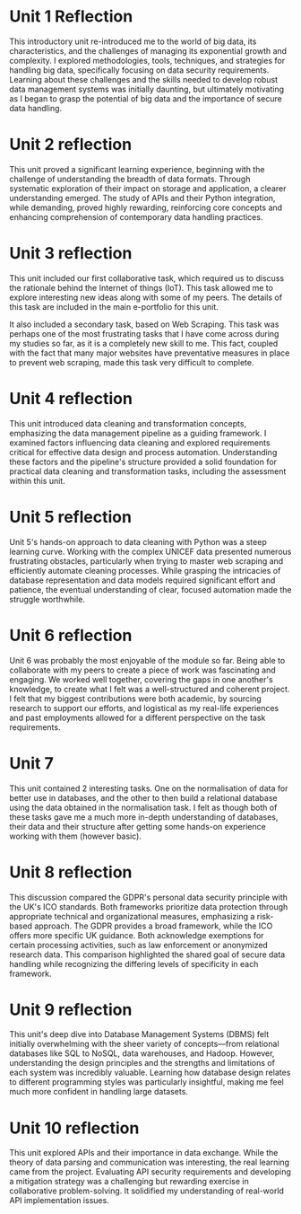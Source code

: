 # Unit 1 Reflection

This introductory unit re-introduced me to the world of big data, its characteristics, and the challenges of managing 
its exponential growth and complexity. I explored methodologies, tools, techniques, and strategies for handling 
big data, specifically focusing on data security requirements. Learning about these challenges and the skills 
needed to develop robust data management systems was initially daunting, but ultimately motivating as I began to 
grasp the potential of big data and the importance of secure data handling.

# Unit 2 reflection

This unit proved a significant learning experience, beginning with the challenge of understanding the breadth of data 
formats. Through systematic exploration of their impact on storage and application, a clearer understanding emerged. 
The study of APIs and their Python integration, while demanding, proved highly rewarding, reinforcing core concepts 
and enhancing comprehension of contemporary data handling practices.

# Unit 3 reflection

This unit included our first collaborative task, which required us to discuss the rationale behind the Internet of 
things (IoT). This task allowed me to explore interesting new ideas along with some of my peers. The details of this 
task are included in the main e-portfolio for this unit. 

It also included a secondary task, based on Web Scraping. This task was perhaps one of the most frustrating tasks that
I have come across during my studies so far, as it is a completely new skill to me. This fact, coupled with the fact that
many major websites have preventative measures in place to prevent web scraping, made this task very difficult to complete.

# Unit 4 reflection

This unit introduced data cleaning and transformation concepts, emphasizing the data management pipeline as a guiding framework. 
I examined factors influencing data cleaning and explored requirements critical for effective data design and process automation. 
Understanding these factors and the pipeline's structure provided a solid foundation for practical data cleaning and 
transformation tasks, including the assessment within this unit.

# Unit 5 reflection

Unit 5's hands-on approach to data cleaning with Python was a steep learning curve. Working with the complex UNICEF data presented 
numerous frustrating obstacles, particularly when trying to master web scraping and efficiently automate cleaning processes. 
While grasping the intricacies of database representation and data models required significant effort and patience, the eventual 
understanding of clear, focused automation made the struggle worthwhile.

# Unit 6 reflection

Unit 6 was probably the most enjoyable of the module so far. Being able to collaborate with my peers to create a piece of work was 
fascinating and engaging. We worked well together, covering the gaps in one another's knowledge, to create what I felt was a well-structured 
and coherent project. I felt that my biggest contributions were both academic, by sourcing research to support our efforts, and logistical 
as my real-life experiences and past employments allowed for a different perspective on the task requirements.

# Unit 7

This unit contained 2 interesting tasks. One on the normalisation of data for better use in databases, and the other to then build a relational 
database using the data obtained in the normalisation task. I felt as though both of these tasks gave me a much more in-depth understanding of databases,
their data and their structure after getting some hands-on experience working with them (however basic).

# Unit 8 reflection

This discussion compared the GDPR's personal data security principle with the UK's ICO standards. Both frameworks prioritize data protection through 
appropriate technical and organizational measures, emphasizing a risk-based approach. The GDPR provides a broad framework, while the ICO offers more 
specific UK guidance. Both acknowledge exemptions for certain processing activities, such as law enforcement or anonymized research data. This 
comparison highlighted the shared goal of secure data handling while recognizing the differing levels of specificity in each framework.

# Unit 9 reflection

This unit's deep dive into Database Management Systems (DBMS) felt initially overwhelming with the sheer variety of concepts—from relational 
databases like SQL to NoSQL, data warehouses, and Hadoop. However, understanding the design principles and the strengths and limitations of each 
system was incredibly valuable. Learning how database design relates to different programming styles was particularly insightful, making me feel 
much more confident in handling large datasets.

# Unit 10 reflection

This unit explored APIs and their importance in data exchange. While the theory of data parsing and communication was interesting, the real 
learning came from the project. Evaluating API security requirements and developing a mitigation strategy was a challenging but rewarding exercise 
in collaborative problem-solving. It solidified my understanding of real-world API implementation issues.

